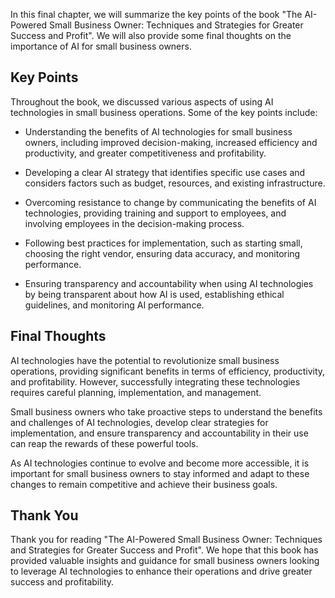 
In this final chapter, we will summarize the key points of the book "The AI-Powered Small Business Owner: Techniques and Strategies for Greater Success and Profit". We will also provide some final thoughts on the importance of AI for small business owners.

Key Points
----------

Throughout the book, we discussed various aspects of using AI technologies in small business operations. Some of the key points include:

* Understanding the benefits of AI technologies for small business owners, including improved decision-making, increased efficiency and productivity, and greater competitiveness and profitability.

* Developing a clear AI strategy that identifies specific use cases and considers factors such as budget, resources, and existing infrastructure.

* Overcoming resistance to change by communicating the benefits of AI technologies, providing training and support to employees, and involving employees in the decision-making process.

* Following best practices for implementation, such as starting small, choosing the right vendor, ensuring data accuracy, and monitoring performance.

* Ensuring transparency and accountability when using AI technologies by being transparent about how AI is used, establishing ethical guidelines, and monitoring AI performance.

Final Thoughts
--------------

AI technologies have the potential to revolutionize small business operations, providing significant benefits in terms of efficiency, productivity, and profitability. However, successfully integrating these technologies requires careful planning, implementation, and management.

Small business owners who take proactive steps to understand the benefits and challenges of AI technologies, develop clear strategies for implementation, and ensure transparency and accountability in their use can reap the rewards of these powerful tools.

As AI technologies continue to evolve and become more accessible, it is important for small business owners to stay informed and adapt to these changes to remain competitive and achieve their business goals.

Thank You
---------

Thank you for reading "The AI-Powered Small Business Owner: Techniques and Strategies for Greater Success and Profit". We hope that this book has provided valuable insights and guidance for small business owners looking to leverage AI technologies to enhance their operations and drive greater success and profitability.